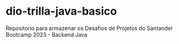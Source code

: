 # dio-trilla-java-basico
Repositorio para armazenar os Desafios de Projetos do Santander Bootcamp 2023 - Backend Java
